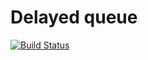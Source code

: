 # Delayed queue

[![Build Status](https://travis-ci.com/fred84/delayedQueue.svg?branch=master)](https://travis-ci.com/fred84/delayedQueue)
